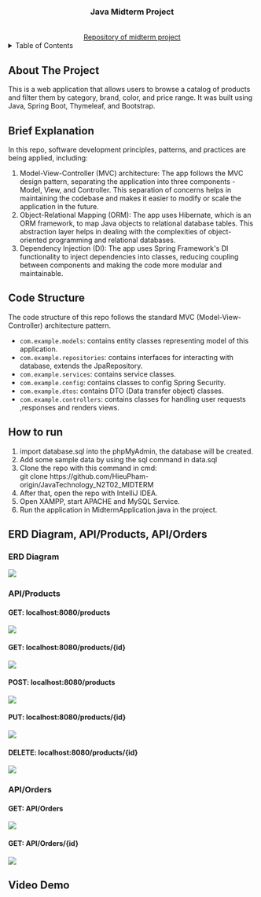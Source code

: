 <div align="center">
<h3 align="center">Java Midterm Project</h3>
<br>
<a href="https://github.com/HieuPham-origin/JavaTechnology_N2T02_MIDTERM">Repository of midterm project</a>
</div>
<details>
  <summary>Table of Contents</summary>
    <a href="#about">About the project</a>
<br>
    <a href="#brief">Brief explanation</a>
<br>
    <a href="#codestructure">Code structure</a>
<br>
    <a href="#howtorun">How to run</a>
<br>
    <a href="#erd_api">ERD Diagram, APIs</a>
<br>
    <a href="#demo">Video demo</a>
</details>

## About The Project

This is a web application that allows users to browse a catalog of products and filter them by category, brand, color, and price range. It was built using Java, Spring Boot, Thymeleaf, and Bootstrap.

## Brief Explanation

In this repo, software development principles, patterns, and practices are being applied, including:

<ol>
    <li>Model-View-Controller (MVC) architecture: The app follows the MVC design pattern, separating the application into three components - Model, View, and Controller. This separation of concerns helps in maintaining the codebase and makes it easier to modify or scale the application in the future.</li>
    <li>Object-Relational Mapping (ORM): The app uses Hibernate, which is an ORM framework, to map Java objects to relational database tables. This abstraction layer helps in dealing with the complexities of object-oriented programming and relational databases.</li>
    <li>Dependency Injection (DI): The app uses Spring Framework's DI functionality to inject dependencies into classes, reducing coupling between components and making the code more modular and maintainable.</li>
</ol>

## Code Structure

The code structure of this repo follows the standard MVC (Model-View-Controller) architecture pattern.

- `com.example.models`: contains entity classes representing model of this application.
- `com.example.repositories`: contains interfaces for interacting with database, extends the JpaRepository.
- `com.example.services`: contains service classes.
- `com.example.config`: contains classes to config Spring Security.
- `com.example.dtos`: contains DTO (Data transfer object) classes.
- `com.example.controllers`: contains classes for handling user requests ,responses and renders views.

## How to run

<ol>
    <li>
        import database.sql into the phpMyAdmin, the database will be created.
    </li>
    <li>Add some sample data by using the sql command in data.sql</li>
    <li>
        Clone the repo with this command in cmd:
        <br>
        git clone https://github.com/HieuPham-origin/JavaTechnology_N2T02_MIDTERM
    </li>
    <li>
        After that, open the repo with IntelliJ IDEA.
    </li>
    <li>Open XAMPP, start APACHE and MySQL Service.</li>
    <li>Run the application in MidtermApplication.java in the project.</li>
</ol>


## ERD Diagram, API/Products, API/Orders

### ERD Diagram

<img src="img/erd.png">

### API/Products

#### GET: localhost:8080/products

<img src="img/product_get.png">

#### GET: localhost:8080/products/{id}

<img src="img/product_getbyid.png">

#### POST: localhost:8080/products

<img src="img/product_post.png">

#### PUT: localhost:8080/products/{id}

<img src="img/product_put.png">

#### DELETE: localhost:8080/products/{id}

<img src="img/product_delete.png">

### API/Orders

#### GET: API/Orders

<img src="img/order_get.png">

#### GET: API/Orders/{id}

<img src="img/order_getbyid.png">

## Video Demo